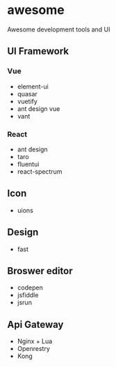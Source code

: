 # awesome
Awesome development tools and UI

## UI Framework

### Vue

- element-ui
- quasar
- vuetify
- ant design vue
- vant

### React

- ant design
- taro
- fluentui
- react-spectrum

## Icon

- uions

## Design

- fast

## Broswer editor

- codepen
- jsfiddle
- jsrun

## Api Gateway

- Nginx + Lua
- Openrestry
- Kong

